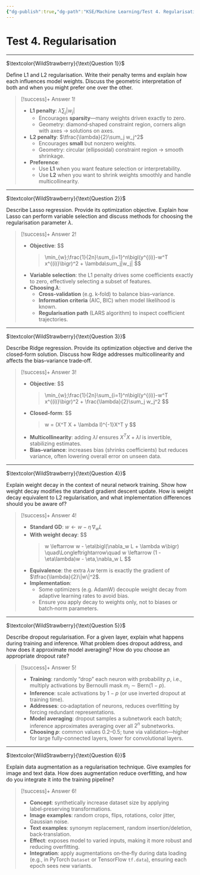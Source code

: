 ```yaml
---
{"dg-publish":true,"dg-path":"KSE/Machine Learning/Test 4. Regularisation.md","permalink":"/kse/machine-learning/test-4-regularisation/","tags":["kse","ai","machine-learning"],"created":"2025-04-16T00:58:53.350+03:00","updated":"2025-04-16T01:05:42.513+03:00"}
---
```



# Test 4. Regularisation

---

$\textcolor{WildStrawberry}{\text{Question 1}}$

Define L1 and L2 regularisation. Write their penalty terms and explain how each influences model weights. Discuss the geometric interpretation of both and when you might prefer one over the other.

> [!success]+ Answer 1!
>
> - **L1 penalty**: $\lambda\sum_j|w_j|$
>   - Encourages **sparsity**—many weights driven exactly to zero.
>   - Geometry: diamond‑shaped constraint region, corners align with axes → solutions on axes.
> - **L2 penalty**: $\tfrac{\lambda}{2}\sum_j w_j^2$
>   - Encourages **small** but nonzero weights.
>   - Geometry: circular (ellipsoidal) constraint region → smooth shrinkage.
> - **Preference**:
>   - Use **L1** when you want feature selection or interpretability.
>   - Use **L2** when you want to shrink weights smoothly and handle multicollinearity.

---

$\textcolor{WildStrawberry}{\text{Question 2}}$

Describe Lasso regression. Provide its optimization objective. Explain how Lasso can perform variable selection and discuss methods for choosing the regularisation parameter $\lambda$.

> [!success]+ Answer 2!
>
> - **Objective**:
>   $$
>   >   \min_{w}\;\frac{1}{2n}\sum_{i=1}^n\bigl(y^{(i)}-w^T x^{(i)}\bigr)^2 + \lambda\sum_j|w_j|
>   $$
> - **Variable selection**: the L1 penalty drives some coefficients exactly to zero, effectively selecting a subset of features.
> - **Choosing $\lambda$**:
>   - **Cross‑validation** (e.g. k‑fold) to balance bias–variance.
>   - **Information criteria** (AIC, BIC) when model likelihood is known.
>   - **Regularisation path** (LARS algorithm) to inspect coefficient trajectories.

---

$\textcolor{WildStrawberry}{\text{Question 3}}$

Describe Ridge regression. Provide its optimization objective and derive the closed‑form solution. Discuss how Ridge addresses multicollinearity and affects the bias–variance trade‑off.

> [!success]+ Answer 3!
>
> - **Objective**:
>   $$
>   >   \min_{w}\;\frac{1}{2n}\sum_{i=1}^n\bigl(y^{(i)}-w^T x^{(i)}\bigr)^2 + \frac{\lambda}{2}\sum_j w_j^2
>   $$
> - **Closed‑form**:
>   $$
>   >   w = (X^T X + \lambda I)^{-1}X^T y
>   $$
> - **Multicollinearity**: adding $\lambda I$ ensures $X^T X + \lambda I$ is invertible, stabilizing estimates.
> - **Bias–variance**: increases bias (shrinks coefficients) but reduces variance, often lowering overall error on unseen data.

---

$\textcolor{WildStrawberry}{\text{Question 4}}$

Explain weight decay in the context of neural network training. Show how weight decay modifies the standard gradient descent update. How is weight decay equivalent to L2 regularisation, and what implementation differences should you be aware of?

> [!success]+ Answer 4!
>
> - **Standard GD**: $w \leftarrow w - \eta\,\nabla_w L$
> - **With weight decay**:
>   $$
>   >   w \leftarrow w - \eta\bigl(\nabla_w L + \lambda w\bigr)
>   \quad\Longleftrightarrow\quad
>   w \leftarrow (1 - \eta\lambda)w - \eta\,\nabla_w L
>   $$
> - **Equivalence**: the extra $\lambda w$ term is exactly the gradient of $\tfrac{\lambda}{2}\|w\|^2$.
> - **Implementation**:
>   - Some optimizers (e.g. AdamW) decouple weight decay from adaptive learning rates to avoid bias.
>   - Ensure you apply decay to weights only, not to biases or batch‑norm parameters.

---

$\textcolor{WildStrawberry}{\text{Question 5}}$

Describe dropout regularisation. For a given layer, explain what happens during training and inference. What problem does dropout address, and how does it approximate model averaging? How do you choose an appropriate dropout rate?

> [!success]+ Answer 5!
>
> - **Training**: randomly “drop” each neuron with probability $p$, i.e., multiply activations by Bernoulli mask $m_i\sim\mathrm{Bern}(1-p)$.
> - **Inference**: scale activations by $1-p$ (or use inverted dropout at training time).
> - **Addresses**: co‑adaptation of neurons, reduces overfitting by forcing redundant representations.
> - **Model averaging**: dropout samples a subnetwork each batch; inference approximates averaging over all $2^n$ subnetworks.
> - **Choosing $p$**: common values 0.2–0.5; tune via validation—higher for large fully‑connected layers, lower for convolutional layers.

---

$\textcolor{WildStrawberry}{\text{Question 6}}$

Explain data augmentation as a regularisation technique. Give examples for image and text data. How does augmentation reduce overfitting, and how do you integrate it into the training pipeline?

> [!success]+ Answer 6!
>
> - **Concept**: synthetically increase dataset size by applying label‑preserving transformations.
> - **Image examples**: random crops, flips, rotations, color jitter, Gaussian noise.
> - **Text examples**: synonym replacement, random insertion/deletion, back‑translation.
> - **Effect**: exposes model to varied inputs, making it more robust and reducing overfitting.
> - **Integration**: apply augmentations on‑the‑fly during data loading (e.g., in PyTorch `Dataset` or TensorFlow `tf.data`), ensuring each epoch sees new variants.
